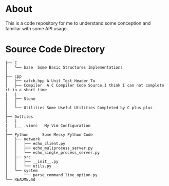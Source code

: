 # About 
This is a code repository  for me to understand some conception and familiar with some API usage.

# Source Code Directory
	├── C
	│   └── base  Some Basic Structures Implementations
	│      
	├── Cpp
	│   ├── catch.hpp A Unit Test Header To
	│   ├── Compiler  A C Compiler Code Source,I think I can not complete it in a short time
	|   |	
	│   ├── Stone   
	│   │ 
	│   └── Utilities Some Useful Utilities Completed by C plus plus 
	│       
	├── Dotfiles
	|   |
	|   |__ .vimrc   My Vim Configuration
	|  
	├── Python      Some Messy Python Code
	│   ├── network
	│   │   ├── echo_client.py
	│   │   ├── echo_muliprocess_server.py
	│   │   └── echo_single_process_server.py
	│   ├── src
	│   │   ├── __init__.py
	│   │   └── utils.py
	│   └── system
	│       └── parse_command_line_option.py
	└── README.md


